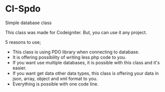 # CI-Spdo
Simple database class

This class was made for Codeigniter. But, you can use it any project. 

5 reasons to use;

* This class is using PDO library when connecting to database. 
* It is offering possibility of writing less php code to you. 
* If you want use multiple databases, it is possible with this class and it's easier.
* If you want get data other data types, this class is offering your data in json, array, object and xml format to you.
* Everything is possible with one code line.
